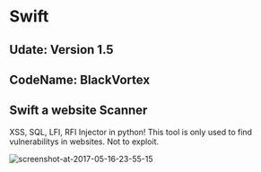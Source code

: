 # Swift

Udate: Version 1.5
----------
CodeName: BlackVortex
----------
## Swift a website Scanner

XSS, SQL, LFI, RFI Injector in python! This tool is only used to find vulnerabilitys in websites.
Not to exploit.













![screenshot-at-2017-05-16-23-55-15](https://cloud.githubusercontent.com/assets/28690112/26138387/b1d46938-3a7d-11e7-9c5f-378e60c261a6.png)
